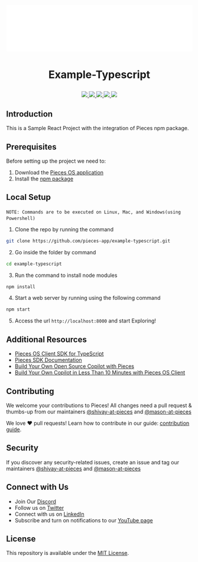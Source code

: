 <h1 align="center">
    <b>
        <a href="https://pieces.app">
            <picture>
                <source srcset="./assets/Logo-light-theme.png" media="(prefers-color-scheme: light)">
                <source srcset="./assets/Logo-dark-theme.png" media="(prefers-color-scheme: dark)">
                <img src="./assets/Logo-dark-theme.png" height="125" width="600" />
            </picture>
        </a><br>
    </b>
</h1>


# <p align="center"> Example-Typescript
<p align="center">
        <a href="https://github.com/pieces-app/example-typescript" alt="GitHub contributors">
            <img src="https://img.shields.io/github/contributors/pieces-app/example-typescript.svg" />
        <a>
        <a href="https://github.com/pieces-app/example-typescript" alt="GitHub issues by-label">
            <img src="https://img.shields.io/github/issues/pieces-app/example-typescript" />
        </a>
        <a href="https://discord.gg/getpieces" alt="Discord">
            <img src="https://img.shields.io/badge/Discord-@layer5.svg?color=7389D8&label&logo=discord&logoColor=ffffff" />
        </a>
        <a href="https://twitter.com/getpieces" alt="Twitter Follow">
            <img src="https://img.shields.io/twitter/follow/pieces.svg?label=Follow" />
        </a>
        <a href="https://github.com/pieces-app/example-typescript" alt="License">
            <img src="https://img.shields.io/github/license/pieces-app/example-typescript.svg" />
        </a>
</p>
</p>

## Introduction

This is a Sample React Project with the integration of Pieces npm package. 

## Prerequisites

Before setting up the project we need to: 

1. Download the [Pieces OS application](https://docs.pieces.app/installation-getting-started/what-am-i-installing)
2. Install the [npm package](https://www.npmjs.com/package/@pieces.app/pieces-os-client)

## Local Setup

`NOTE: Commands are to be executed on Linux, Mac, and Windows(using Powershell)`

1. Clone the repo by running the command
```sh
git clone https://github.com/pieces-app/example-typescript.git
```
2. Go inside the folder by command
```sh
cd example-typescript
```
3. Run the command to install node modules
```sh
npm install
```
4. Start a web server by running using the following command
```sh
npm start
```
5. Access the url `http://localhost:8000` and start Exploring!

## Additional Resources

- [Pieces OS Client SDK for TypeScript](https://github.com/pieces-app/pieces-os-client-sdk-for-typescript)
- [Pieces SDK Documentation](https://docs.pieces.app/build/reference/typescript/)
- [Build Your Own Open Source Copilot with Pieces](https://code.pieces.app/blog/build-your-own-open-source-copilot-with-pieces)
- [Build Your Own Copilot in Less Than 10 Minutes with Pieces OS Client](https://code.pieces.app/blog/build-your-own-copilot-in-less-than-10-minutes-with-pieces-os-client)

## Contributing

We welcome your contributions to Pieces! All changes need a pull request & thumbs-up from our maintainers [@shivay-at-pieces](https://github.com/shivay-at-pieces) and [@mason-at-pieces](https://github.com/mason-at-pieces)

We love ❤️ pull requests! Learn how to contribute in our guide: [contribution guide](https://github.com/pieces-app/example-typescript/blob/main/CONTRIBUTING.md).

## Security

If you discover any security-related issues, create an issue and tag our maintainers [@shivay-at-pieces](https://github.com/shivay-at-pieces) and [@mason-at-pieces](https://github.com/mason-at-pieces)

## Connect with Us

- Join Our [Discord](https://discord.gg/getpieces)
- Follow us on [Twitter](https://twitter.com/getpieces)
- Connect with us on [LinkedIn](https://www.linkedin.com/company/getpieces)
- Subscribe and turn on notifications to our [YouTube page](https://www.youtube.com/@getpieces)

## License

This repository is available under the [MIT License](./LICENSE).